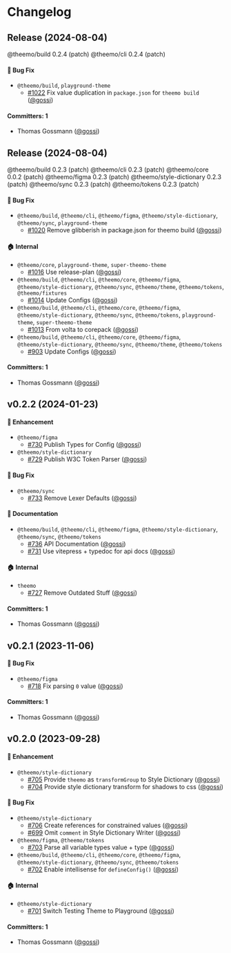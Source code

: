 # Changelog

## Release (2024-08-04)

@theemo/build 0.2.4 (patch)
@theemo/cli 0.2.4 (patch)

#### :bug: Bug Fix
* `@theemo/build`, `playground-theme`
  * [#1022](https://github.com/theemo-tokens/theemo/pull/1022) Fix value duplication in `package.json` for `theemo build` ([@gossi](https://github.com/gossi))

#### Committers: 1
- Thomas Gossmann ([@gossi](https://github.com/gossi))

## Release (2024-08-04)

@theemo/build 0.2.3 (patch)
@theemo/cli 0.2.3 (patch)
@theemo/core 0.0.2 (patch)
@theemo/figma 0.2.3 (patch)
@theemo/style-dictionary 0.2.3 (patch)
@theemo/sync 0.2.3 (patch)
@theemo/tokens 0.2.3 (patch)

#### :bug: Bug Fix
* `@theemo/build`, `@theemo/cli`, `@theemo/figma`, `@theemo/style-dictionary`, `@theemo/sync`, `playground-theme`
  * [#1020](https://github.com/theemo-tokens/theemo/pull/1020) Remove glibberish in package.json for theemo build ([@gossi](https://github.com/gossi))

#### :house: Internal
* `@theemo/core`, `playground-theme`, `super-theemo-theme`
  * [#1016](https://github.com/theemo-tokens/theemo/pull/1016) Use release-plan ([@gossi](https://github.com/gossi))
* `@theemo/build`, `@theemo/cli`, `@theemo/core`, `@theemo/figma`, `@theemo/style-dictionary`, `@theemo/sync`, `@theemo/theme`, `@theemo/tokens`, `@theemo/fixtures`
  * [#1014](https://github.com/theemo-tokens/theemo/pull/1014) Update Configs ([@gossi](https://github.com/gossi))
* `@theemo/build`, `@theemo/cli`, `@theemo/core`, `@theemo/figma`, `@theemo/style-dictionary`, `@theemo/sync`, `@theemo/tokens`, `playground-theme`, `super-theemo-theme`
  * [#1013](https://github.com/theemo-tokens/theemo/pull/1013) From volta to corepack ([@gossi](https://github.com/gossi))
* `@theemo/build`, `@theemo/cli`, `@theemo/core`, `@theemo/figma`, `@theemo/style-dictionary`, `@theemo/sync`, `@theemo/theme`, `@theemo/tokens`
  * [#903](https://github.com/theemo-tokens/theemo/pull/903) Update Configs ([@gossi](https://github.com/gossi))

#### Committers: 1
- Thomas Gossmann ([@gossi](https://github.com/gossi))




## v0.2.2 (2024-01-23)

#### :rocket: Enhancement
* `@theemo/figma`
  * [#730](https://github.com/theemo-tokens/theemo/pull/730) Publish Types for Config ([@gossi](https://github.com/gossi))
* `@theemo/style-dictionary`
  * [#729](https://github.com/theemo-tokens/theemo/pull/729) Publish W3C Token Parser ([@gossi](https://github.com/gossi))

#### :bug: Bug Fix
* `@theemo/sync`
  * [#733](https://github.com/theemo-tokens/theemo/pull/733) Remove Lexer Defaults ([@gossi](https://github.com/gossi))

#### :memo: Documentation
* `@theemo/build`, `@theemo/cli`, `@theemo/figma`, `@theemo/style-dictionary`, `@theemo/sync`, `@theemo/tokens`
  * [#736](https://github.com/theemo-tokens/theemo/pull/736) API Documentation ([@gossi](https://github.com/gossi))
  * [#731](https://github.com/theemo-tokens/theemo/pull/731) Use vitepress + typedoc for api docs ([@gossi](https://github.com/gossi))

#### :house: Internal
* `theemo`
  * [#727](https://github.com/theemo-tokens/theemo/pull/727) Remove Outdated Stuff ([@gossi](https://github.com/gossi))

#### Committers: 1
- Thomas Gossmann ([@gossi](https://github.com/gossi))

## v0.2.1 (2023-11-06)

#### :bug: Bug Fix
* `@theemo/figma`
  * [#718](https://github.com/theemo-tokens/theemo/pull/718) Fix parsing `0` value ([@gossi](https://github.com/gossi))

#### Committers: 1
- Thomas Gossmann ([@gossi](https://github.com/gossi))

## v0.2.0 (2023-09-28)

#### :rocket: Enhancement
* `@theemo/style-dictionary`
  * [#705](https://github.com/theemo-tokens/theemo/pull/705) Provide `theemo` as `transformGroup` to Style Dictionary ([@gossi](https://github.com/gossi))
  * [#704](https://github.com/theemo-tokens/theemo/pull/704) Provide style dictionary transform for shadows to css ([@gossi](https://github.com/gossi))

#### :bug: Bug Fix
* `@theemo/style-dictionary`
  * [#706](https://github.com/theemo-tokens/theemo/pull/706) Create references for constrained values ([@gossi](https://github.com/gossi))
  * [#699](https://github.com/theemo-tokens/theemo/pull/699) Omit `comment` in Style Dictionary Writer ([@gossi](https://github.com/gossi))
* `@theemo/figma`, `@theemo/tokens`
  * [#703](https://github.com/theemo-tokens/theemo/pull/703) Parse all variable types value + type ([@gossi](https://github.com/gossi))
* `@theemo/build`, `@theemo/cli`, `@theemo/core`, `@theemo/figma`, `@theemo/style-dictionary`, `@theemo/sync`, `@theemo/tokens`
  * [#702](https://github.com/theemo-tokens/theemo/pull/702) Enable intellisense for `defineConfig()` ([@gossi](https://github.com/gossi))

#### :house: Internal
* `@theemo/style-dictionary`
  * [#701](https://github.com/theemo-tokens/theemo/pull/701) Switch Testing Theme to Playground ([@gossi](https://github.com/gossi))

#### Committers: 1
- Thomas Gossmann ([@gossi](https://github.com/gossi))

